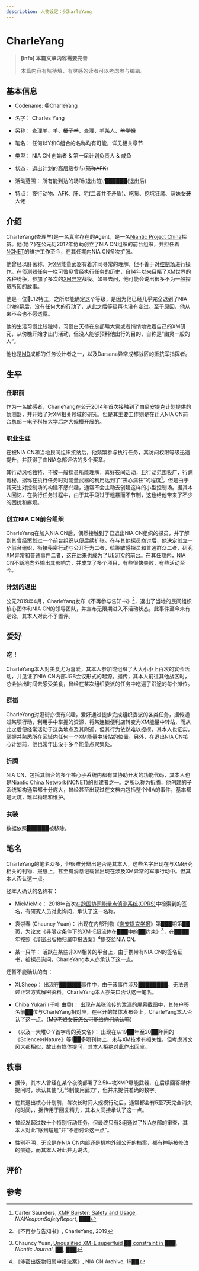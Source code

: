 ```yaml
---
description: 人物设定：@CharleYang
---
```


# CharleYang

> **[info] 本篇文章内容需要完善**
>
> 本篇内容有坑待填，有灵感的读者可以考虑参与编辑。

## 基本信息

- Codename: @CharleYang

- 名字： Charles Yang

- 另称： 查理羊、羊、~~插了羊~~、查理、羊某人、~~羊学姐~~

- 笔名： 任何以Y和C组合的名称均有可能，详见相关章节

- 类型： NIA CN 创始者 & 第一届计划负责人 & ~~咸鱼~~

- 状态： 退出计划的高层级参与(~~简称AFK~~)

- 活动范围： 所有能到达的场所(退出前)/██████(退出后)

- 特点： 夜行动物、AFK、肝、宅(二者并不矛盾)、吃货、挖坑狂魔、萌妹~~女装大佬~~

## 介绍

CharleYang(查理羊)是一名真实存在的Agent，是一名[Niantic Project China](/setting/entity/NIACN.md)探员。他(她？)在公元历2017年协助创立了NIA CN组织的前台组织，并担任着[NCNET](/setting/entity/NCNET.md)的维护工作至今，在其任期内NIA CN多次扩张。

他曾经以肝著称，对[XM](/setting/entity/XM.md)能量武器有着非同寻常的理解，但不善于对[控制场](/setting/entity/ControlField.md)进行操作。在[侦测器](/setting/entity/Scanner.md)任务一栏可瞥见曾经执行任务的历史，自14年以来目睹了XM世界的各种纷争，参加了多次的[XM异常](/setting/entity/XMAnomaly.md)战役。如果去问，他可能会说出很多不为一般探员所知的故事。

他是一位🎀L12特工，之所以能确定这个等级，是因为他已经几乎完全退到了NIA CN的幕后，没有任何大的行动了，从此之后等级再也没有变过。至于原因，他从来不会也不愿透露。

他的生活习惯比较独特，习惯白天待在总部睡大觉或者悄悄地做着自己的XM研究，从傍晚开始才出门活动，但没人能够预料他出行的目的，自称是“幽灵一般的人”。

他也是[MD](/setting/entity/MissionDay.md)成都的任务设计者之一，以及Darsana异常成都战区的抵抗军指挥者。

## 生平

### 任职前

作为一名敏感者，CharleYang在公元2014年首次接触到了由尼安提克计划提供的侦测器，并开始了对XM相关领域的研究。但是其主要工作则是在迁入NIA CN前台总部－电子科技大学后才大规模开展的。

### 职业生涯

在被NIA CN和当地民间组织接纳后，他频繁参与执行任务，其访问权限等级迅速提升，并获得了由NIA总部评估的多个奖章。

其行动风格独特，不被一般探员所能理解，喜好夜间活动，且行动范围极广，行踪诡秘，据称在执行任务时对能量武器的利用达到了“丧心病狂”的程度[^3]。但是由于其天生对控制场的构建不感兴趣，通常不会主动去创建这样的小型控制场。据其本人回忆，在执行任务过程中，由于其手段过于粗暴而不节制，这也给他带来了不少的困扰和麻烦。

### 创立NIA CN前台组织

CharleYang在加入NIA CN后，偶然接触到了已退出NIA CN组织的探员，并了解到其曾经策划过一个前台组织以便后续扩张。在与其他探员商讨后，他决定创立一个前台组织，衔接秘密行动与公开行为二者，统筹敏感探员和普通群众二者，研究XM异常和普通事件二者，这在后来也成为了[UESTC](/setting/entity/UESTC-Org.md)的前台。在其任期内，NIA CN不断地向外输出其影响力，并成立了多个项目，有些很快失败，有些活动至今。

### 计划的退出

公元2019年4月，CharleYang发布《不再参与告知书》[^4]，退出了当地的民间组织核心团体和NIA CN的领导团队，并宣布无限期进入不活动状态。此事件至今未有定论，其本人对此不予置评。

## 爱好

### 吃！

CharleYang本人对美食尤为喜爱，其本人参加或组织了大大小小上百次的宴会活动，并见证了NIA CN内部JGB会议形式的起源。据传，其本人前往其他战区时，总会抽出时间去感受美食，曾经在某次组织委派的任务中吃遍了沿途的每个摊位。

### 逛街

CharleYang对逛街亦很有兴趣，爱好通过徒步完成组织委派的各类任务，据传通过某项行动，利用手中掌握的资源，将某连锁便利店转变为XM能量中转站，而从此之后便经常活动于这类地点及其附近，但其行为依然难以捉摸，其本人也证实，掌握并熟悉所在区域内任何一个XM能量中转站的位置。另外，在退出NIA CN核心计划前，他也常年出没于多个能量点聚集处。

### 折腾

NIA CN，包括其前台的多个核心子系统内都有其协助开发的功能代码，其本人也是[Niantic China Network(NCNET)](/setting/entity/NCNET.md)的创建者之一。之所以称为折腾，他创建的子系统架构通常都十分庞大，曾经甚至出现过在文档内包括整个NIA的事件，基本都是大坑，难以构建和维护。

### ~~女装~~

数据依照██████被移除。

## 笔名

CharleYang的笔名众多，但很难分辨出是否是其本人，这些名字出现在与XM研究相关的刊物、报纸上，甚至有消息记载曾出现在涉及XM异常的军事行动中。但其本人否认这一点。

经本人确认的名称有：

- MieMieMie： 2018年首次在[跨国协同能量点侦测系统(OPRS)](/setting/entity/OPRS.md)中检索到的签名，有研究人员对此询问，承认了这一名称。

- 袁崇春 (Chauncy Yuan)： 出现在内部刊物《[奈安提克学报](/setting/entity/NIAJournal.md)》第███期第██页，为论文《非限定条件下的XM-E超流体在███中的██约束》[^1]，在████年按照《涉密出版物归属申报法案》[^2]提交给NIA CN。

- 某一只羊： 活跃在某些非XM相关的平台上，由于携带有NIA CN的签名证书，被探员询问，CharleYang本人亦承认了这一点。

还暂不能确认的有：

- XLSheep： 出现在██████事件中，由于该事件涉及████████，无法通过正常方式解密资料，CharleYang本人亦矢口否认这一笔名。

- Chiba Yukari (千叶 由香)： 出现在某张流传的泄漏的屏幕截图中，其帐户签名前██位与CharleYang相对应，在召开的媒体发布会上，CharleYang本人否认了这一点。（~~MD老娘女装怎么可能给你们承认嘛~~）

- （以及一大堆C-Y首字母的英文名）： 出现在从19██年至20██年间的《Science》《Nature》等1██多项刊物上，未与XM技术有相关性，但考虑其文风大都相似，故此有媒体提问，其本人拒绝对此作出回应。

## 轶事

- 据传，其本人曾经在某个夜晚部署了2.5k+枚XMP爆能武器，在后续回答媒体提问时，承认其使“无节制使用武力”，但并未提供准确的数字。

- 在其退出核心计划前，每次长时间大规模行动后，通常都会有5至7天完全消失的时间，，据传用于回复精力，其本人间接承认了这一点。

- 曾经发起过数十个特别行动任务，但最终只有3组通过了NIA总部的审查，其本人对此“感到尴尬”并“不想讨论这一点”。

- 性别不明，无论是在NIA CN内部还是机构外部公开的档案，都有神秘被修改的痕迹，而其本人对此并无说法。

## 评价

## 参考

[^1]: Chauncy Yuan, [Unqualified XM-E superfluid ██ constraint in ███](), *Niantic Journal*, ██, ███  
[^2]: 《涉密出版物归属申报法案》, NIA CN Archive, 19██  
[^3]: Carter Saunders, [XMP Burster: Safety and Usage](), *NIAWeaponSafetyReport*, ███  
[^4]: 《不再参与告知书》, CharleYang, 2019
